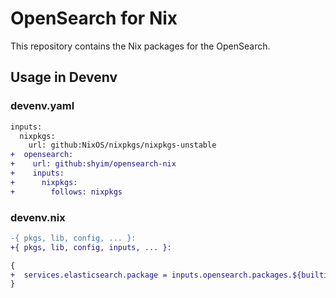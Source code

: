 # OpenSearch for Nix

This repository contains the Nix packages for the OpenSearch.

## Usage in Devenv

### devenv.yaml

```diff
inputs:
  nixpkgs:
    url: github:NixOS/nixpkgs/nixpkgs-unstable
+  opensearch:
+    url: github:shyim/opensearch-nix
+    inputs:
+      nixpkgs:
+        follows: nixpkgs
```

### devenv.nix

```diff
-{ pkgs, lib, config, ... }:
+{ pkgs, lib, config, inputs, ... }:

{
+  services.elasticsearch.package = inputs.opensearch.packages.${builtins.currentSystem}.opensearch;
}
```